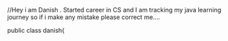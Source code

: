 //Hey i am Danish . Started career in CS and I am tracking my java learning journey so if i make any mistake please correct me....

public class danish{
